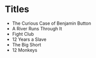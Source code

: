 # Titles

* The Curious Case of Benjamin Button
* A River Runs Through It
* Fight Club
* 12 Years a Slave
* The Big Short
* 12 Monkeys

